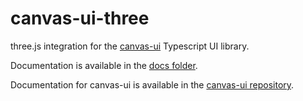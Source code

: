 # canvas-ui-three

three.js integration for the
[canvas-ui](https://github.com/playkostudios/canvas-ui) Typescript UI library.

Documentation is available in the [docs folder](docs/README.md).

Documentation for canvas-ui is available in the
[canvas-ui repository](https://github.com/playkostudios/canvas-ui).
